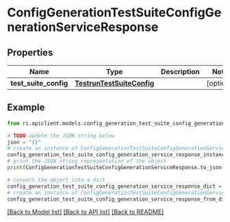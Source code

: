 # ConfigGenerationTestSuiteConfigGenerationServiceResponse


## Properties

Name | Type | Description | Notes
------------ | ------------- | ------------- | -------------
**test_suite_config** | [**TestrunTestSuiteConfig**](TestrunTestSuiteConfig.md) |  | [optional] 

## Example

```python
from ri.apiclient.models.config_generation_test_suite_config_generation_service_response import ConfigGenerationTestSuiteConfigGenerationServiceResponse

# TODO update the JSON string below
json = "{}"
# create an instance of ConfigGenerationTestSuiteConfigGenerationServiceResponse from a JSON string
config_generation_test_suite_config_generation_service_response_instance = ConfigGenerationTestSuiteConfigGenerationServiceResponse.from_json(json)
# print the JSON string representation of the object
print(ConfigGenerationTestSuiteConfigGenerationServiceResponse.to_json())

# convert the object into a dict
config_generation_test_suite_config_generation_service_response_dict = config_generation_test_suite_config_generation_service_response_instance.to_dict()
# create an instance of ConfigGenerationTestSuiteConfigGenerationServiceResponse from a dict
config_generation_test_suite_config_generation_service_response_from_dict = ConfigGenerationTestSuiteConfigGenerationServiceResponse.from_dict(config_generation_test_suite_config_generation_service_response_dict)
```
[[Back to Model list]](../README.md#documentation-for-models) [[Back to API list]](../README.md#documentation-for-api-endpoints) [[Back to README]](../README.md)

